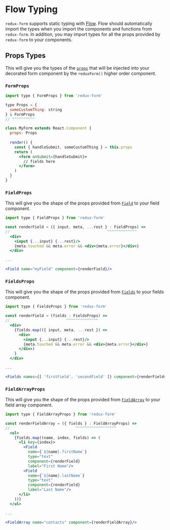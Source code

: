 # Flow Typing

`redux-form` supports static typing with [Flow](https://flow.org). Flow should automatically 
import the types when you import the components and functions from `redux-form`. In addition,
you may import types for all the props provided by `redux-form` to your components.

## Props Types

This will give you the types of the [`props`](http://redux-form.com/7.0.4/docs/api/Props.md/) 
that will be injected into your decorated form component by the 
`reduxForm()` higher order component.

### `FormProps`

```jsx
import type { FormProps } from 'redux-form'

type Props = {
  someCustomThing: string
} & FormProps
// ^^^^^^^^^^

class MyForm extends React.Component {
  props: Props
  
  render() {
    const { handleSubmit, someCustomThing } = this.props
    return (
      <form onSubmit={handleSubmit}>
        // fields here
      </form>
    )
  }
}
```

### `FieldProps`

This will give you the shape of the props provided from
[`Field`](http://redux-form.com/7.0.0/docs/api/Field.md/) to your field component.

```jsx
import type { FieldProps } from 'redux-form'

const renderField = ({ input, meta, ...rest } : FieldProps) =>
//                                           ^^^^^^^^^^^^^
  <div>
    <input {...input} {...rest}/>
    {meta.touched && meta.error && <div>{meta.error}</div>}
  </div>

...

<Field name="myField" component={renderField}/>
```

### `FieldsProps`

This will give you the shape of the props provided from
[`Fields`](http://redux-form.com/7.0.0/docs/api/Fields.md/) to your fields component.

```jsx
import type { FieldsProps } from 'redux-form'

const renderField = (fields : FieldsProps) =>
//                         ^^^^^^^^^^^^^^
  <div>
    {fields.map(({ input, meta, ...rest }) =>
      <div>
        <input {...input} {...rest}/>
        {meta.touched && meta.error && <div>{meta.error}</div>}
      </div>)
    }
  </div>

...

<Fields names={[ 'firstField', 'secondField' ]} component={renderFields}/>
```

### `FieldArrayProps`

This will give you the shape of the props provided from
[`FieldArray`](http://redux-form.com/7.0.0/docs/api/FieldArray.md/) to your field array
component.

```jsx
import type { FieldArrayProps } from 'redux-form'

const renderFieldArray = ({ fields } : FieldArrayProps) =>
//                             ^^^^^^^^^^^^^^^^^^
  <ul>
    {fields.map((name, index, fields) => (
      <li key={index}>
        <Field
          name={`${name}.firstName`}
          type="text"
          component={renderField}
          label="First Name"/>
        <Field
          name={`${name}.lastName`}
          type="text"
          component={renderField}
          label="Last Name"/>
      </li>
    ))}
  </ul>

...

<FieldArray name="contacts" component={renderFieldArray}/>
```
